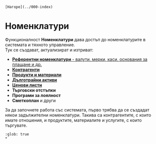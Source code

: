```{only} html
[Нагоре](../000-index)
```

# Номенклатури

Функционалност **Номенклатури** дава достъп до номенклатурите в системата и тяхното управление.  
Тук се създават, актуализират и изтриват: 

- [**Референтни номенклатури** - валути, мерки, каси, основания за плащане и др.](001-ref-nomenclatures.md)   
- [**Контрагенти**](002-contragents.md)  
- [**Продукти и материали**](003-items.md)  
- [**Дълготрайни активи**](004-assets.md)  
- [**Ценови листи**](005-price-lists.md)  
- **Търговски отстъпки**  
- **Програми за лоялност**  
- **Сметкоплан** и други

За да започнете работа със системата, първо трябва да се създадат някои задължителни номенклатури. Такива са контрагентите, с които имате отношения, и продуктите, материалите и услугите, с които търгувате.

```{toctree}
:glob: true
*
```